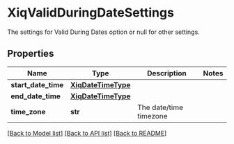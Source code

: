 # XiqValidDuringDateSettings

The settings for Valid During Dates option or null for other settings.
## Properties
Name | Type | Description | Notes
------------ | ------------- | ------------- | -------------
**start_date_time** | [**XiqDateTimeType**](XiqDateTimeType.md) |  | 
**end_date_time** | [**XiqDateTimeType**](XiqDateTimeType.md) |  | 
**time_zone** | **str** | The date/time timezone | 

[[Back to Model list]](../README.md#documentation-for-models) [[Back to API list]](../README.md#documentation-for-api-endpoints) [[Back to README]](../README.md)


